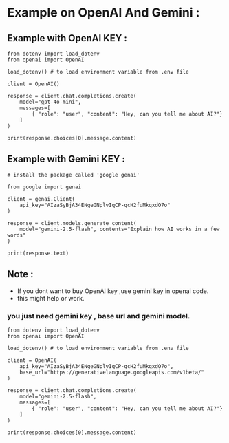 # Example on OpenAI And Gemini :

## Example with OpenAI KEY :
```
from dotenv import load_dotenv
from openai import OpenAI

load_dotenv() # to load environment variable from .env file

client = OpenAI()

response = client.chat.completions.create(
    model="gpt-4o-mini",
    messages=[
        { "role": "user", "content": "Hey, can you tell me about AI?"}
    ]
)

print(response.choices[0].message.content)

```

## Example with Gemini KEY :
```
# install the package called 'google genai'

from google import genai

client = genai.Client(
    api_key="AIzaSyBjA34ENgeGNplvIqCP-qcH2fuMkqxdO7o"
)

response = client.models.generate_content(
    model="gemini-2.5-flash", contents="Explain how AI works in a few words"
)

print(response.text)
```

## Note :
- If you dont want to buy OpenAI key ,use gemini key in openai code.
- this might help or work.

### you just need gemini key , base url and gemini model.

```
from dotenv import load_dotenv
from openai import OpenAI

load_dotenv() # to load environment variable from .env file

client = OpenAI(
    api_key="AIzaSyBjA34ENgeGNplvIqCP-qcH2fuMkqxdO7o",
    base_url="https://generativelanguage.googleapis.com/v1beta/"
)

response = client.chat.completions.create(
    model="gemini-2.5-flash",
    messages=[
        { "role": "user", "content": "Hey, can you tell me about AI?"}
    ]
)

print(response.choices[0].message.content)
```